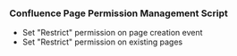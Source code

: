 ### Confluence Page Permission Management Script
* Set "Restrict" permission on page creation event
* Set "Restrict" permission on existing pages
